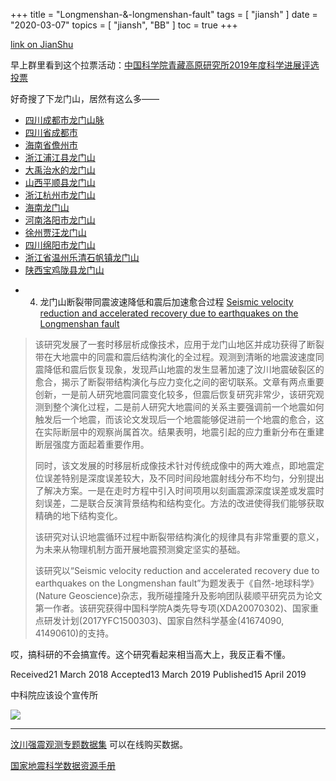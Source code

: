 +++
title = "Longmenshan-&-longmenshan-fault"
tags = [
    "jiansh"
]
date = "2020-03-07"
topics = [
    "jiansh",
    "BB"
]
toc = true
+++



[link on JianShu](https://www.jianshu.com/p/1d6f9c71aa00)

早上群里看到这个拉票活动：[中国科学院青藏高原研究所2019年度科学进展评选投票](https://tp.wjx.top/m/53404096.aspx?ptfpar=1&tptop=0)

好奇搜了下龙门山，居然有这么多——

*   [四川成都市龙门山脉](https://baike.so.com/doc/5583633-27383320.html "四川成都市龙门山脉")
*   [四川省成都市](https://baike.so.com/doc/5583633-5796226.html "四川省成都市彭州市龙门山")
*   [海南省儋州市](https://baike.so.com/doc/5583633-6498691.html "海南省儋州市")
*   [浙江浦江县龙门山](https://baike.so.com/doc/5583633-26841518.html "浙江浦江县龙门山")
*   [大禹治水的龙门山](https://baike.so.com/doc/5583633-26865563.html "大禹治水的龙门山")
*   [山西平顺县龙门山](https://baike.so.com/doc/5583633-26913339.html "山西平顺县龙门山")
*   [浙江杭州市龙门山](https://baike.so.com/doc/5583633-27045339.html "浙江杭州市龙门山")
*   [海南龙门山](https://baike.so.com/doc/5583633-27234020.html "海南龙门山")
*   [河南洛阳市龙门山](https://baike.so.com/doc/5583633-27234386.html "河南洛阳市龙门山")
*   [徐州贾汪龙门山](https://baike.so.com/doc/5583633-27253911.html "徐州贾汪龙门山")
*   [四川绵阳市龙门山](https://baike.so.com/doc/5583633-27335643.html "四川绵阳市龙门山")
*   [浙江省温州乐清石帆镇龙门山](https://baike.so.com/doc/5583633-27380019.html "浙江省温州乐清石帆镇龙门山")
*   [陕西宝鸡陇县龙门山](https://baike.so.com/doc/5583633-27400897.html "陕西宝鸡陇县龙门山")


- 4. 龙门山断裂带同震波速降低和震后加速愈合过程
[Seismic velocity reduction and accelerated recovery due to earthquakes on the Longmenshan fault](https://www.nature.com/articles/s41561-019-0347-1)

>该研究发展了一套时移层析成像技术，应用于龙门山地区并成功获得了断裂带在大地震中的同震和震后结构演化的全过程。观测到清晰的地震波速度同震降低和震后恢复现象，发现芦山地震的发生显著加速了汶川地震破裂区的愈合，揭示了断裂带结构演化与应力变化之间的密切联系。文章有两点重要创新，一是前人研究地震同震变化较多，但震后恢复研究非常少，该研究观测到整个演化过程，二是前人研究大地震间的关系主要强调前一个地震如何触发后一个地震，而该论文发现后一个地震能够促进前一个地震的愈合，这在实际断层中的观察尚属首次。结果表明，地震引起的应力重新分布在重建断层强度方面起着重要作用。
>	  
>同时，该文发展的时移层析成像技术针对传统成像中的两大难点，即地震定位误差特别是深度误差较大，及不同时间段地震射线分布不均匀，分别提出了解决方案。一是在走时方程中引入时间项用以刻画震源深度误差或发震时刻误差，二是联合反演背景结构和结构变化。方法的改进使得我们能够获取精确的地下结构变化。
>			 
>该研究对认识地震循环过程中断裂带结构演化的规律具有非常重要的意义，为未来从物理机制方面开展地震预测奠定坚实的基础。
>					
>该研究以“Seismic velocity reduction and accelerated recovery due to earthquakes on the Longmenshan fault”为题发表于《自然-地球科学》(Nature Geoscience)杂志，我所碰撞隆升及影响团队裴顺平研究员为论文第一作者。该研究获得中国科学院A类先导专项(XDA20070302)、国家重点研发计划(2017YFC1500303)、国家自然科学基金(41674090, 41490610)的支持。

哎，搞科研的不会搞宣传。这个研究看起来相当高大上，我反正看不懂。

Received21 March 2018
Accepted13 March 2019
Published15 April 2019

中科院应该设个宣传所

![](https://upload-images.jianshu.io/upload_images/3296949-1fb88714a5991536.png?imageMogr2/auto-orient/strip%7CimageView2/2/w/1240)

---

[汶川强震观测专题数据集](http://data.earthquake.cn/sjfw/index.html?PAGEID=datasourcelist&dt=40280d0453e5add30153e5eae980001e) 可以在线购买数据。

[国家地震科学数据资源手册](http://data.earthquake.cn/upload/4fbb5b9d-9dbc-499f-974e-062f4500445c/84f8d54e-4c8f-44ee-8221-968dfdab5cea.pdf;)
